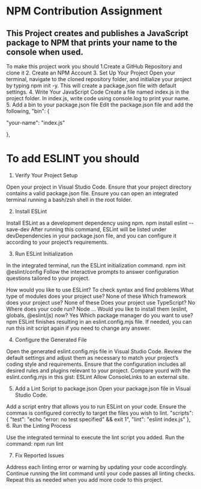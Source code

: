 # NPM Contribution Assignment
## This Project creates and publishes a JavaScript package to NPM that prints your name to the console when used.
To make this project work you should 1.Create a GitHub Repository and clone it 
2. Create an NPM Account 
3. Set Up Your Project Open your terminal, navigate to the cloned repository folder, and initialize your project by typing npm init -y. This will create a package.json file with default settings. 
4. Write Your JavaScript Code Create a file named index.js in the project folder. In index.js, write code using console.log to print your name.
5. Add a bin to your package.json file Edit the package.json file and add the following,
"bin": {

"your-name": "index.js"

},

# To add ESLINT you should

1. Verify Your Project Setup

Open your project in Visual Studio Code.
Ensure that your project directory contains a valid package.json file.
Ensure you can open an integrated terminal running a bash/zsh shell in the root folder.

2. Install ESLint

Install ESLint as a development dependency using npm.
npm install eslint --save-dev
After running this command, ESLint will be listed under devDependencies in your package.json file, and you can configure it according to your project’s requirements.

3. Run ESLint Initialization

In the integrated terminal, run the ESLint initialization command.
npm init @eslint/config
Follow the interactive prompts to answer configuration questions tailored to your project.

How would you like to use ESLint? To check syntax and find problems
What type of modules does your project use? None of these
Which framework does your project use? None of these
Does your project use TypeScript? No
Where does your code run? Node
... Would you like to install them (eslint, globals, @eslint/js) now? Yes
Which package manager do you want to use? npm
ESLint finishes resulting in an eslint.config.mjs file.
If needed, you can run this init script again if you need to change any answer.

4. Configure the Generated File

Open the generated eslint.config.mjs file in Visual Studio Code.
Review the default settings and adjust them as necessary to match your project’s coding style and requirements.
Ensure that the configuration includes all desired rules and plugins relevant to your project. Compare yourd with the eslint.config.mjs in this gist: ESLint Allow ConsoleLinks to an external site. 

5. Add a Lint Script to package.json
Open your package.json file in Visual Studio Code.

 Add a script entry that allows you to run ESLint on your code.
Ensure the commas is configured correctly to target the files you wish to lint.
"scripts": {
    "test": "echo \"error: no test specified\" && exit 1",
    "lint": "eslint index.js"
},
6. Run the Linting Process

Use the integrated terminal to execute the lint script you added.
Run the command:
npm run lint 

7. Fix Reported Issues

Address each linting error or warning by updating your code accordingly.
Continue running the lint command until your code passes all linting checks.
Repeat this as needed when you add more code to this project.
